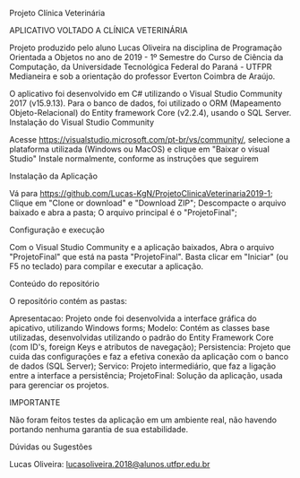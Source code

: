 Projeto Clínica Veterinária

APLICATIVO VOLTADO A CLÍNICA VETERINÁRIA

Projeto produzido pelo aluno Lucas Oliveira na disciplina de Programação Orientada a Objetos no ano de 2019 - 1º Semestre do Curso de Ciência da Computação, da Universidade Tecnológica Federal do Paraná - UTFPR Medianeira e sob a orientação do professor Everton Coimbra de Araújo.

O aplicativo foi desenvolvido em C# utilizando o Visual Studio Community 2017 (v15.9.13). Para o banco de dados, foi utilizado o ORM (Mapeamento Objeto-Relacional) do Entity framework Core (v2.2.4), usando o SQL Server. Instalação do Visual Studio Community

Acesse https://visualstudio.microsoft.com/pt-br/vs/community/, selecione a plataforma utilizada (Windows ou MacOS) e clique em "Baixar o visual Studio"
Instale normalmente, conforme as instruções que seguirem

Instalação da Aplicação

Vá para https://github.com/Lucas-KgN/ProjetoClinicaVeterinaria2019-1;
Clique em "Clone or download" e "Download ZIP";
Descompacte o arquivo baixado e abra a pasta;
O arquivo principal é o "ProjetoFinal";

Configuração e execução

Com o Visual Studio Community e a aplicação baixados, Abra o arquivo "ProjetoFinal" que está na pasta "ProjetoFinal". 
Basta clicar em "Iniciar" (ou F5 no teclado) para compilar e executar a aplicação.

Conteúdo do repositório

O repositório contém as pastas:

Apresentacao: Projeto onde foi desenvolvida a interface gráfica do apicativo, utilizando Windows forms;
Modelo: Contém as classes base utilizadas, desenvolvidas utilizando o padrão do Entity Framework Core (com ID's, foreign Keys e atributos de navegação);
Persistencia: Projeto que cuida das configurações e faz a efetiva conexão da aplicação com o banco de dados (SQL Server);
Servico: Projeto intermediário, que faz a ligação entre a interface a persistência;
ProjetoFinal: Solução da aplicação, usada para gerenciar os projetos.

IMPORTANTE

Não foram feitos testes da aplicação em um ambiente real, não havendo portando nenhuma garantia de sua estabilidade.

Dúvidas ou Sugestões

Lucas Oliveira: lucasoliveira.2018@alunos.utfpr.edu.br
